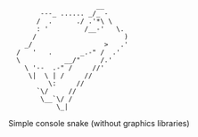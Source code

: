                           __
            ---_ ...... _/_ -
           /  .      ./ .'*\ \
           : '         /__-'   \.
          /                      )
        _/                  >   .'
      /   '   .       _.-" /  .'
      \           __/"     /.'
        \ '--  .-" /     //'
         \|  \ | /     //
              \:     //
           `\/     //
            \__`\/ / 
                \_|


Simple console snake (without graphics libraries)
